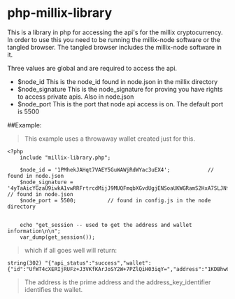 # php-millix-library


This is a library in php for accessing the api's for the millix cryptocurrency.
In order to use this you need to be running the millix-node software or the tangled browser.
The tangled browser includes the millix-node software in it.

Three values are global and are required to access the api.
>
 * $node_id		This is the node_id found in node.json in the millix directory 
 * $node_signature	This is the node_signature for proving you have rights to access private apis.  Also in node.json
 * $node_port	This is the port that node api access is on. The default port is 5500
>
>

>
##Example:
>
>This example uses a throwaway wallet created just for this.
>
```
<?php
    include "millix-library.php";

    $node_id = '1PMhekJAHqt7VAEY5GuWAWjRdWYac3uEX4';            // found in node.json
    $node_signature = '4yTaAicYGzaU9iwkA1vwRRFrtrcdMijJ9MUQFmqbXGvdUgjENSoaUKWGRamS2HxA7SLJNfqxYKj9CtjqNrYaHBpK';       // found in node.json
    $node_port = 5500;          // found in config.js in the node directory


    echo "get_session -- used to get the address and wallet information\n\n";
    var_dump(get_session());
```
>
>which if all goes well will return:
```
string(302) "{"api_status":"success","wallet":{"id":"UfWT4cXERIjRUFz+J3VKfKArJoSY2W+7PZlQiH03iqY=","address":"1KDBhw67ewrjME1kVJnbtwdpWPgtJoTckd0a01KDBhw67ewrjME1kVJnbtwdpWPgtJoTckd","address_key_identifier":"1KDBhw67ewrjME1kVJnbtwdpWPgtJoTckd","address_public_key":"22rWHt1iiwJwBKMZBXHNHYtWFKivbxCLDF7mRZuiMjPZa"}}"
```
>
>The address is the prime address and the address_key_identifier identifies the wallet.
>


